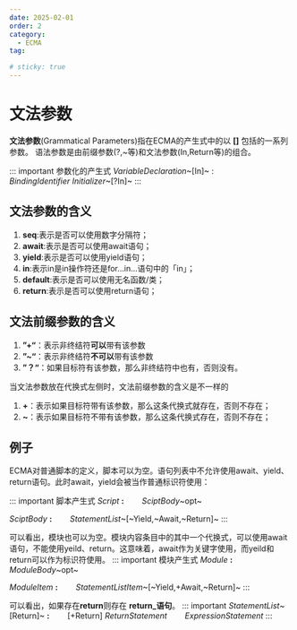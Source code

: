 ```yaml
---
date: 2025-02-01
order: 2
category:
  - ECMA
tag:

# sticky: true
---
```


# **文法参数**

**文法参数**(Grammatical Parameters)指在ECMA的产生式中的以 **[]** 包括的一系列参数。
语法参数是由前缀参数(?,~等)和文法参数(In,Return等)的组合。

::: important 参数化的产生式
*VariableDeclaration*~[In]~ :
&emsp;&emsp;*BindingIdentifier Initializer*~[?In]~
:::

## 文法参数的含义

1. **seq**:表示是否可以使用数字分隔符；
2. **await**:表示是否可以使用await语句；
3. **yield**:表示是否可以使用yield语句；
4. **in**:表示in是in操作符还是for...in...语句中的「in」；
5. **default**:表示是否可以使用无名函数/类；
6. **return**:表示是否可以使用return语句；

## 文法前缀参数的含义

1. **”+“**：表示非终结符**可以**带有该参数
2. **”~“**：表示非终结符**不可以**带有该参数
4. **”？“**：如果目标符有该参数，那么非终结符中也有，否则没有。

当文法参数放在代换式左侧时，文法前缀参数的含义是不一样的

1. **+**：表示如果目标符带有该参数，那么这条代换式就存在，否则不存在；
2. **~**：表示如果目标符不带有该参数，那么这条代换式存在，否则不存在；

## **例子**
ECMA对普通脚本的定义，脚本可以为空。语句列表中不允许使用await、yield、return语句。此时await，yield会被当作普通标识符使用：

::: important 脚本产生式
*Script* **:**
&emsp;&emsp;*SciptBody*~opt~

*SciptBody* **:**
&emsp;&emsp;*StatementList*~[\~Yield,\~Await,\~Return]~
:::

可以看出，模块也可以为空。模块内容条目中的其中一个代换式，可以使用await语句，不能使用yeild、return。这意味着，await作为关键字使用，而yeild和return可以作为标识符使用。
::: important 模块产生式
*Module* **:**
&emsp;&emsp;*ModuleBody*~opt~

*ModuleItem* **:**
&emsp;&emsp;*StatementListItem*~[\~Yield,\+Await,\~Return]~
:::

可以看出，如果存在**return**则存在 **return_语句**。
::: important 
*StatementList*~[Return]~ **:**
&emsp;&emsp;[+Return] *ReturnStatement*
&emsp;&emsp;*ExpressionStatement*
:::
